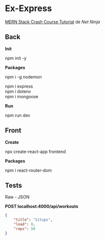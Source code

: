 # Ex-Express

[MERN Stack Crash Course Tutorial](https://www.youtube.com/playlist?list=PL4cUxeGkcC9iJ_KkrkBZWZRHVwnzLIoUE) de *Net Ninja*

## Back

**Init**

npm init -y

**Packages**

npm i -g nodemon

npm i express<br>
npm i dotenv<br>
npm i mongoose

**Run**

npm run dev

## Front

**Create**

npx create-react-app frontend

**Packages**

npm i react-router-dom

## Tests

Raw - JSON

**POST localhost:4000/api/workouts**

```json
{
    "title": "Situps",
    "load": 0,
    "reps": 50
}
```





























